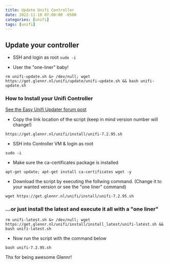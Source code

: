 ```yaml
---
title: Update Unifi Controller
date: 2022-11-10 07:00:00 -0500
categories: [unifi]
tags: [unifi]
---
```


## Update your controller

* SSH and login as root `sudo -i`

* User the "one-liner" baby!

```terminal
rm unifi-update.sh &> /dev/null; wget https://get.glennr.nl/unifi/update/unifi-update.sh && bash unifi-update.sh
```


### How to Install your Unifi Controller

[See the Easy Unifi Updater forum post](https://community.ubnt.com/t5/UniFi-Wireless/UniFi-Installation-Scripts-UniFi-Easy-Update-Scripts-Ubuntu-18/td-p/2375150)

* Copy the link location of the script (keep in mind version number will change!)

```terminal
https://get.glennr.nl/unifi/install/unifi-7.2.95.sh
```

* SSH into Controller VM & login as root

```terminal
sudo -i
```

* Make sure the ca-certificates package is installed

```terminal
apt-get update; apt-get install ca-certificates wget -y
```

* Download the script by executing the follwing command.  (Change it to your wanted version or see the "one liner" command)

```terminal
wget https://get.glennr.nl/unifi/install/unifi-7.2.95.sh
```

### ...or just install the latest and execute it all with a "one liner"

```terminal
rm unifi-latest.sh &> /dev/null; wget https://get.glennr.nl/unifi/install/install_latest/unifi-latest.sh && bash unifi-latest.sh
```

* Now run the script with the command below

```terminal
bash unifi-7.2.95.sh
```

Thx for being awesome Glennr!